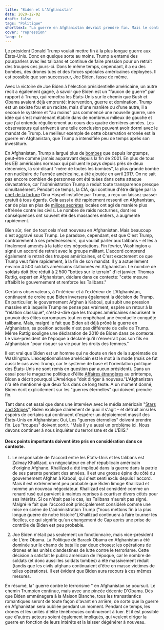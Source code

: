 ```yaml
---
title: "Biden et L'Afghanistan"
date: 2020-12-02
draft: false
tags: "Politique"
shorttext: "La guerre en Afghanistan devrait prendre fin. Mais le contraire se produira. Le Trump Show ne fera pas passer Biden."
cover: "repression"
lang: fr
---
```


Le président Donald Trump voulait mettre fin à la plus longue guerre aux États-Unis. Donc en quelque sorte au moins. Trump a entamé des pourparlers avec les talibans et continue de faire pression pour un retrait des troupes ces jours-ci. Dans le même temps, cependant, il a eu des bombes, des drones tués et des forces spéciales américaines déployées. Il est possible que son successeur, Joe Biden, fasse de même.

Avec la victoire de Joe Biden à l'élection présidentielle américaine, un autre récit a également gagné, à savoir que Biden est un "faucon de guerre" par rapport à Trump, qui remettra les États-Unis sur le chemin que Bush et Obama avaient déjà emprunté: intervention, guerre et domination. Trump est un sexiste fou et un raciste, mais d'une manière ou d'une autre, il a secoué le système et "au moins" pas commencé une nouvelle guerre, une idée qui s'est maintenant établie dans de nombreux milieux de gauche et que j'ai entendu régulièrement au cours des quatre dernières années. Les observateurs qui arrivent à une telle conclusion peuvent avoir dormi avec le mandat de Trump. Le meilleur exemple de cette observation erronée est la guerre en Afghanistan, que Trump a intensifiée peu de temps après son investiture.

En Afghanistan, Trump a largué plus de [bombes](https://www.heise.de/tp/features/Trumps-Afghanistan-Strategie-Mehr-Bomben-3972531.html "Trumps Afghanistan-Strategie: Mehr Bomben") que depuis longtemps, peut-être comme jamais auparavant depuis la fin de 2001. En plus de tous les EEI américains normaux qui polluent le pays depuis près de deux décennies, la soi-disant "mère de toutes les bombes", la plus grande bombe non nucléaire de l'armée américaine, a été ajoutée en avril 2017. On ne sait pas encore combien de personnes ont été tuées dans cette attaque dévastatrice, car l'administration Trump a réduit toute transparence presque simultanément. Pendant ce temps, la CIA, qui continue d'être dirigée par la [chef de la torture](https://www.thebureauinvestigates.com/stories/2019-02-08/cia-backed-afghan-unit-atrocities "CIA-backed Afghan unit accused of atrocities is able to call in air strikes") Gina Haspel installée par Trump, a reçu un laissez-passer gratuit à tous égards. Cela aussi a été rapidement ressenti en Afghanistan, car de plus en plus de [milices secrètes](https://www.n-tv.de/politik/Gewissenlos-an-die-Spitze-der-CIA-article20428577.html "Gewissenlos an die Spitze der CIA") locales ont agi de manière plus effrénée contre les civils. Le nombre de raids nocturnes, dont les conséquences ont souvent été des massacres entiers, a augmenté rapidement.

Bien sûr, rien de tout cela n'est nouveau en Afghanistan. Mais beaucoup s'est aggravé sous Trump. Le paradoxe, cependant, est que C'est Trump, contrairement à ses prédécesseurs, qui voulait parler aux talibans – et les a finalement amenés à la table des négociations. Fin février, Washington a signé un accord de retrait avec le groupe militant. L'accord comprend également le retrait des troupes américaines, et C'est exactement ce que Trump veut faire rapidement, à la fin de son mandat. Il y a actuellement environ 4 500 soldats américains stationnés en Afghanistan. Le nombre de soldats doit être réduit à 2 500 "bottes sur le terrain" d'ici janvier. Thomas Ruttig, expert en Afghanistan, déclare dans ce contexte: "cette mesure affaiblit le gouvernement et renforce les Talibans."

Certains observateurs, à l'intérieur et à l'extérieur de L'Afghanistan, continuent de croire que Biden inversera également la décision de Trump. En particulier, le gouvernement Afghan à Kaboul, qui subit une pression massive et à laquelle Trump ne pense pas vraiment, espère un retour à la "relation classique", c'est-à-dire que les troupes américaines sécurisent le pouvoir des élites corrompues tout en empêchant une éventuelle conquête talibane. Mais, malgré le fait que Biden ait déjà prôné la guerre en Afghanistan, sa position actuelle n'est pas différente de celle de Trump. Même Ruttig souligne une déclaration de 2010 de Biden dans ce contexte. Le vice-président de l'époque a déclaré qu'il n'enverrait pas son fils en Afghanistan "pour risquer sa vie pour les droits des femmes."

Il est vrai que Biden est un homme qui ne doute en rien de la suprématie de Washington. L'exceptionnalisme américain est le mot à la mode (mais ce fut aussi le cas avec Trump, car le système de base et l'orientation politique des États-Unis ne sont remis en question par aucun président). Dans un essai pour le magazine politique d'élite [Affaires étrangères](https://www.foreignaffairs.com/articles/united-states/2020-01-23/why-america-must-lead-again?utm_medium=social&utm_source=facebook_posts&utm_campaign=fb_daily_soc "Why America Must Lead Again") au printemps, Biden a décrit pourquoi L'Amérique "doit diriger à nouveau."L'Afghanistan n'a été mentionné que deux fois dans ce long texte. À un moment donné, Biden écrit explicitement sur les "guerres éternelles" qui doivent prendre fin.

Tant dans cet essai que dans une interview avec le média américain "[Stars and Stripes](https://www.stripes.com/news/us/biden-says-us-must-maintain-small-force-in-middle-east-has-no-plans-for-major-defense-cuts-1.644631 "Biden says US must maintain small force in Middle East, has no plans for major Defense cuts")", Biden explique clairement de quoi il s'agit – et détruit ainsi les espoirs de certains qui continuent d'espérer un déploiement massif des États-Unis en Afghanistan: Oui, Les "guerres éternelles" doivent prendre fin. Les "troupes" doivent sortir. "Mais il y a aussi un problème ici. Nous devons continuer à nous inquiéter du terrorisme et de L'EIIS."

#### Deux points importants doivent être pris en considération dans ce contexte.

  1. Le responsable de l'accord entre les États-Unis et les talibans est Zalmay Khalilzad, un négociateur en chef républicain américain d'origine Afghane. Khalilzad a été impliqué dans la guerre dans la patrie de ses parents pendant des années. Il est une grosse épine du côté du gouvernement Afghan à Kaboul, qui s'est senti exclu depuis l'accord. Mais il est extrêmement peu probable que Biden limoge Khalilzad et nomme un nouveau négociateur. Khalilzad est considéré comme un renard rusé qui parvient à maintes reprises à courtiser divers côtés pour ses intérêts. Si ce n'était pas le cas, les Talibans n'aurait pas signé. Malgré le fait que l'accord soit principalement considéré comme une mise en scène de L'administration Trump ("nous mettons fin à la plus longue guerre de notre histoire"),Khalilzad continuera à faire tourner les ficelles, ce qui signifie qu'un changement de Cap après une prise de contrôle de Biden est peu probable.

  2. Joe Biden n'était pas seulement un fonctionnaire, mais vice-président de L'ère Obama. La Politique de Barack Obama en Afghanistan a été dominée sur le champ de bataille par deux choses: les opérations de drones et les unités clandestines de lutte contre le terrorisme. Cette décision a satisfait le public américain de l'époque, car le nombre de soldats (et donc aussi les soldats tombés) a été massivement réduit (tandis que les civils afghans continuaient d'être en masse victimes de telles opérations). Il est évident que Biden aura recours à ces mêmes mesures.

En résumé, la" guerre contre le terrorisme " en Afghanistan se poursuit. Le chemin Trumpien continue, mais avec une pincée décente D'Obama. Dès que Biden emménagera à la Maison Blanche, tous les transatlantics romantiques seront de toute façon d'avant en arrière, de sorte que la guerre en Afghanistan sera oubliée pendant un moment. Pendant ce temps, les drones et les unités d'élite ténébreuses continueront à tuer. Et il est possible que d'autres acteurs soient également impliqués, qui veulent diriger la guerre en fonction de leurs intérêts et la laisser dégénérer à nouveau.
